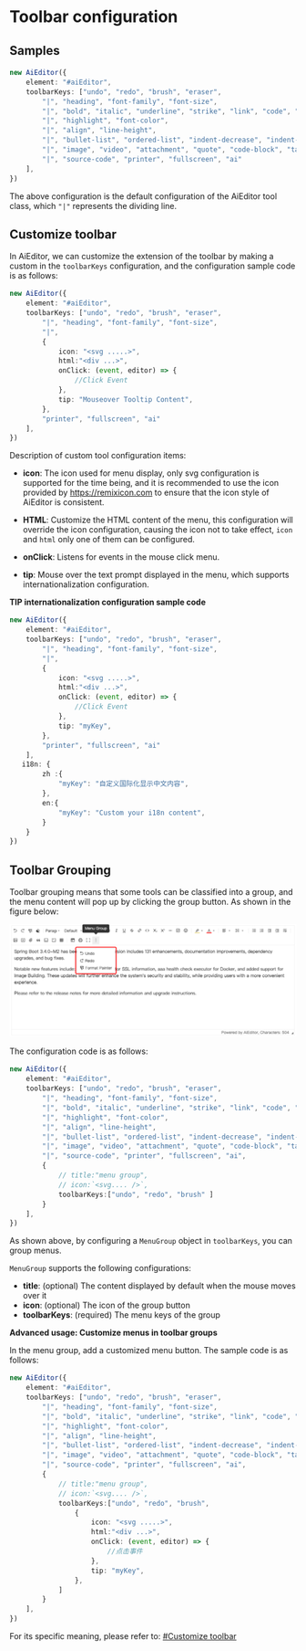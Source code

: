 # Toolbar configuration

## Samples

```typescript
new AiEditor({
    element: "#aiEditor",
    toolbarKeys: ["undo", "redo", "brush", "eraser", 
        "|", "heading", "font-family", "font-size", 
        "|", "bold", "italic", "underline", "strike", "link", "code", "subscript", "superscript", "hr", "todo", "emoji", 
        "|", "highlight", "font-color",
        "|", "align", "line-height", 
        "|", "bullet-list", "ordered-list", "indent-decrease", "indent-increase", "break", 
        "|", "image", "video", "attachment", "quote", "code-block", "table", 
        "|", "source-code", "printer", "fullscreen", "ai"
    ],
})
```

The above configuration is the default configuration of the AiEditor tool class, which `"|"` represents the dividing line.



## Customize toolbar

In AiEditor, we can customize the extension of the toolbar by making a custom in the `toolbarKeys` configuration, and the configuration sample code is as follows:

```typescript 7-12
new AiEditor({
    element: "#aiEditor",
    toolbarKeys: ["undo", "redo", "brush", "eraser",
        "|", "heading", "font-family", "font-size",
        "|",
        {
            icon: "<svg .....>",
            html:"<div ...>",
            onClick: (event, editor) => {
                //Click Event
            },
            tip: "Mouseover Tooltip Content",
        },
        "printer", "fullscreen", "ai"
    ],
})
```
Description of custom tool configuration items:

- **icon**: The icon used for menu display, only svg configuration is supported for the time being, and it is recommended to use the icon provided by https://remixicon.com to ensure that the icon style of AiEditor is consistent.

- **HTML**: Customize the HTML content of the menu, this configuration will override the icon configuration, causing the icon not to take effect, `icon` and `html` only one of them can be configured.

- **onClick**: Listens for events in the mouse click menu.

- **tip**: Mouse over the text prompt displayed in the menu, which supports internationalization configuration.




**TIP internationalization configuration sample code**

```ts 12,18,21
new AiEditor({
    element: "#aiEditor",
    toolbarKeys: ["undo", "redo", "brush", "eraser",
        "|", "heading", "font-family", "font-size",
        "|",
        {
            icon: "<svg .....>",
            html:"<div ...>",
            onClick: (event, editor) => {
                //Click Event
            },
            tip: "myKey",
        },
        "printer", "fullscreen", "ai"
    ],
   i18n: {
        zh :{
            "myKey": "自定义国际化显示中文内容",
        },
        en:{
            "myKey": "Custom your i18n content",
        }
    }
})
```



## Toolbar Grouping

Toolbar grouping means that some tools can be classified into a group, and the menu content will pop up by clicking the group button. As shown in the figure below:

![](../assets/image/menu-group.png)

The configuration code is as follows:

```typescript 11-15
new AiEditor({
    element: "#aiEditor",
    toolbarKeys: ["undo", "redo", "brush", "eraser", 
        "|", "heading", "font-family", "font-size", 
        "|", "bold", "italic", "underline", "strike", "link", "code", "subscript", "superscript", "hr", "todo", "emoji", 
        "|", "highlight", "font-color",
        "|", "align", "line-height", 
        "|", "bullet-list", "ordered-list", "indent-decrease", "indent-increase", "break", 
        "|", "image", "video", "attachment", "quote", "code-block", "table", 
        "|", "source-code", "printer", "fullscreen", "ai",
        {
            // title:"menu group",
            // icon:`<svg.... />`,
            toolbarKeys:["undo", "redo", "brush" ]
        }
    ],
})
```

As shown above, by configuring a `MenuGroup` object in `toolbarKeys`, you can group menus.

`MenuGroup` supports the following configurations:

- **title**: (optional) The content displayed by default when the mouse moves over it
- **icon**: (optional) The icon of the group button
- **toolbarKeys**: (required) The menu keys of the group

**Advanced usage: Customize menus in toolbar groups**

In the menu group, add a customized menu button. The sample code is as follows:

```typescript 15-22
new AiEditor({
    element: "#aiEditor",
    toolbarKeys: ["undo", "redo", "brush", "eraser", 
        "|", "heading", "font-family", "font-size", 
        "|", "bold", "italic", "underline", "strike", "link", "code", "subscript", "superscript", "hr", "todo", "emoji", 
        "|", "highlight", "font-color",
        "|", "align", "line-height", 
        "|", "bullet-list", "ordered-list", "indent-decrease", "indent-increase", "break", 
        "|", "image", "video", "attachment", "quote", "code-block", "table", 
        "|", "source-code", "printer", "fullscreen", "ai",
        {
            // title:"menu group",
            // icon:`<svg.... />`,
            toolbarKeys:["undo", "redo", "brush",
                {
                    icon: "<svg .....>",
                    html:"<div ...>",
                    onClick: (event, editor) => {
                        //点击事件
                    },
                    tip: "myKey",
                },
            ]
        }
    ],
})
```

For its specific meaning, please refer to: [#Customize toolbar](#customize-toolbar)
